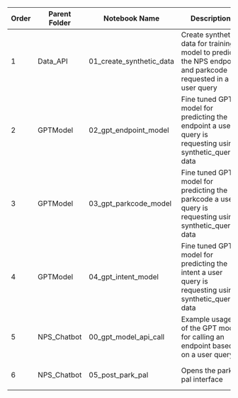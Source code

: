 | Order |     Parent Folder     |      Notebook Name       | Description                                      |     Input                  |     Output                 |
|-------|-----------------------|--------------------------|--------------------------------------------------|----------------------------|----------------------------|
| 1     | Data_API      | 01_create_synthetic_data    | Create synthetic data for training a model to predict the NPS endpoint and parkcode requested in a user query  | NPS Parks API endpoint data & synthetic user queries                | 1. synthetic_queries.csv <br> 2. park_to_parkcode.csv <br> 3. park_to_root.csv                                 |
| 2     | GPTModel      | 02_gpt_endpoint_model       | Fine tuned GPT model for predicting the endpoint a user query is requesting using synthetic_queries data       | 1. synthetic_queries.csv   | 1. endpoint_train_data.jsonl <br> 2. endpoint_val_data.jsonl <br> 3. endpoint_test_data.jsonl <br> 4. GPT Model: nps_model_endpoint<br>      |
| 3     | GPTModel      | 03_gpt_parkcode_model       | Fine tuned GPT model for predicting the parkcode a user query is requesting using synthetic_queries data       | 1. synthetic_queries.csv   | 1. parkcode_train_data.jsonl <br> 2. parkcode_val_data.jsonl <br> 3. parkcode_test_data.jsonl <br> 4. GPT Model: nps_model_parkcode<br>      |
| 4     | GPTModel      | 04_gpt_intent_model         | Fine tuned GPT model for predicting the intent a user query is requesting using synthetic_queries data         | 1. synthetic_queries.csv   | 1. intent_train_data.jsonl <br> 2. intent_val_data.jsonl <br> 3. intent_test_data.jsonl <br> 4. GPT Model: nps_model_intent<br>              |
| 5     | NPS_Chatbot   | 00_gpt_model_api_call       | Example usage of the GPT model for calling an endpoint based on a user query                                   |  |  |
| 6     | NPS_Chatbot   | 05_post_park_pal            | Opens the park pal interface                                                                                   | 1. index.html <br> 2. gpt_model_functions | A webpage hosted on your local 8000 port. |